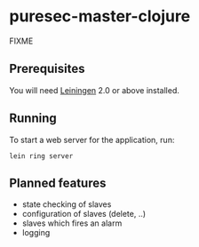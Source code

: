 # puresec-master-clojure

FIXME

## Prerequisites

You will need [Leiningen][1] 2.0 or above installed.

[1]: https://github.com/technomancy/leiningen

## Running

To start a web server for the application, run:

    lein ring server


## Planned features
- state checking of slaves
- configuration of slaves (delete, ..)
- slaves which fires an alarm
- logging
